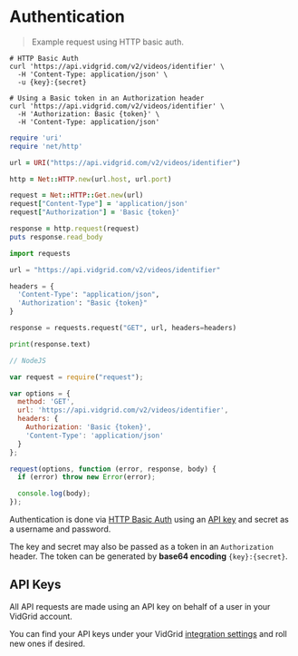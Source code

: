 # Authentication

> Example request using HTTP basic auth.

```shell
# HTTP Basic Auth
curl 'https://api.vidgrid.com/v2/videos/identifier' \
  -H 'Content-Type: application/json' \
  -u {key}:{secret}

# Using a Basic token in an Authorization header
curl 'https://api.vidgrid.com/v2/videos/identifier' \
  -H 'Authorization: Basic {token}' \
  -H 'Content-Type: application/json'
```

```ruby
require 'uri'
require 'net/http'

url = URI("https://api.vidgrid.com/v2/videos/identifier")

http = Net::HTTP.new(url.host, url.port)

request = Net::HTTP::Get.new(url)
request["Content-Type"] = 'application/json'
request["Authorization"] = 'Basic {token}'

response = http.request(request)
puts response.read_body
```

```python
import requests

url = "https://api.vidgrid.com/v2/videos/identifier"

headers = {
  'Content-Type': "application/json",
  'Authorization': "Basic {token}"
}

response = requests.request("GET", url, headers=headers)

print(response.text)
```

```javascript
// NodeJS

var request = require("request");

var options = {
  method: 'GET',
  url: 'https://api.vidgrid.com/v2/videos/identifier',
  headers: {
    Authorization: 'Basic {token}',
    'Content-Type': 'application/json'
  }
};

request(options, function (error, response, body) {
  if (error) throw new Error(error);

  console.log(body);
});
```

Authentication is done via <a href="https://en.wikipedia.org/wiki/Basic_access_authentication" target="_blank">HTTP Basic Auth</a> using an [API key](#api-keys) and secret as a username and password.

The key and secret may also be passed as a token in an `Authorization` header. The token can be generated by **base64 encoding** `{key}:{secret}`.

## API Keys

All API requests are made using an API key on behalf of a user in your VidGrid account.

You can find your API keys under your VidGrid <a href="https://app.vidgrid.com/integrations" target="_blank">integration settings</a> and roll new ones if desired.
